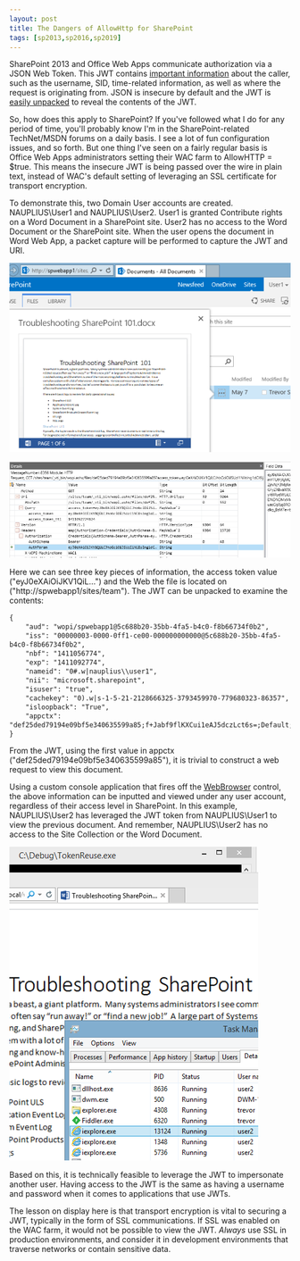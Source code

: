 ```yaml
---
layout: post
title: The Dangers of AllowHttp for SharePoint
tags: [sp2013,sp2016,sp2019]
---
```


SharePoint 2013 and Office Web Apps communicate authorization via a JSON Web Token. This JWT contains [important information](http://blogs.msdn.com/b/kaevans/archive/2013/04/05/inside-sharepoint-2013-oauth-context-tokens.aspx) about the caller, such as the username, SID, time-related information, as well as where the request is originating from. JSON is insecure by default and the JWT is [easily unpacked](http://openidtest.uninett.no/jwt) to reveal the contents of the JWT.

So, how does this apply to SharePoint? If you've followed what I do for any period of time, you'll probably know I'm in the SharePoint-related TechNet/MSDN forums on a daily basis. I see a lot of fun configuration issues, and so forth. But one thing I've seen on a fairly regular basis is Office Web Apps administrators setting their WAC farm to AllowHTTP = $true. This means the insecure JWT is being passed over the wire in plain text, instead of WAC's default setting of leveraging an SSL certificate for transport encryption.

To demonstrate this, two Domain User accounts are created. NAUPLIUS\User1 and NAUPLIUS\User2. User1 is granted Contribute rights on a Word Document in a SharePoint site. User2 has no access to the Word Document or the SharePoint site. When the user opens the document in Word Web App, a packet capture will be performed to capture the JWT and URI.

![WOPI3](/assets/images/2014/09/WOPI3.png)


![WOPI1](/assets/images/2014/09/WOPI1.png)

Here we can see three key pieces of information, the access token value ("eyJ0eXAiOiJKV1QiL…") and the Web the file is located on ("http://spwebapp1/sites/team"). The JWT can be unpacked to examine the contents:

```
{
    "aud": "wopi/spwebapp1@5c688b20-35bb-4fa5-b4c0-f8b66734f0b2",
    "iss": "00000003-0000-0ff1-ce00-000000000000@5c688b20-35bb-4fa5-b4c0-f8b66734f0b2",
    "nbf": "1411056774",
    "exp": "1411092774",
    "nameid": "0#.w|nauplius\\user1",
    "nii": "microsoft.sharepoint",
    "isuser": "true",
    "cachekey": "0).w|s-1-5-21-2128666325-3793459970-779680323-86357",
    "isloopback": "True",
    "appctx": "def25ded79194e09bf5e340635599a85;f+Jabf9flKXCui1eAJ5dczLct6s=;Default;;1B03C4312EF;True"
}
```

From the JWT, using the first value in appctx ("def25ded79194e09bf5e340635599a85"), it is trivial to construct a web request to view this document.

Using a custom console application that fires off the [WebBrowser](http://msdn.microsoft.com/en-us/library/system.windows.forms.webbrowser(v=vs.110).aspx) control, the above information can be inputted and viewed under any user account, regardless of their access level in SharePoint. In this example, NAUPLIUS\User2 has leveraged the JWT token from NAUPLIUS\User1 to view the previous document. And remember, NAUPLIUS\User2 has no access to the Site Collection or the Word Document.

![WOPI2](/assets/images/2014/09/WOPI2.png)

Based on this, it is technically feasible to leverage the JWT to impersonate another user. Having access to the JWT is the same as having a username and password when it comes to applications that use JWTs.

The lesson on display here is that transport encryption is vital to securing a JWT, typically in the form of SSL communications. If SSL was enabled on the WAC farm, it would not be possible to view the JWT. _Always_ use SSL in production environments, and consider it in development environments that traverse networks or contain sensitive data.